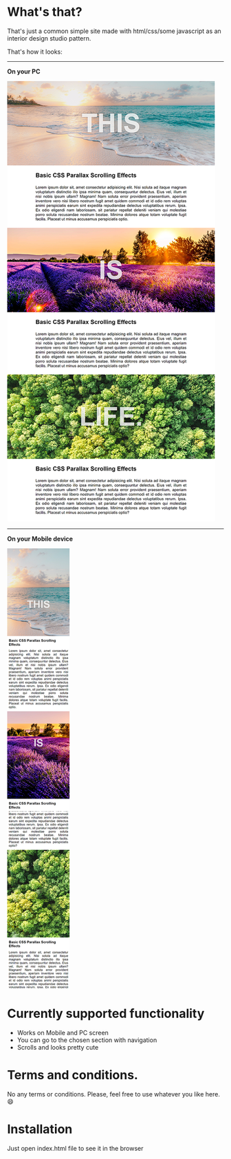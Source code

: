 # What's that?

That's just a common simple site made with html/css/some javascript as an interior design studio pattern.

That's how it looks:
___________________________________________________________________________________________________________
**On your PC**

![PC screen](https://github.com/Oxidit/site-patterns/blob/main/pattern2/ScrollingEffect.png "Full Screen")
______________________________________________________________________________________________________________
**On your Mobile device**

![Mobile screen](https://github.com/Oxidit/site-patterns/blob/main/pattern2/ScrollingEffectMobile.png "Reduced Screen")


# Currently supported functionality

* Works on Mobile and PC screen
* You can go to the chosen section with navigation
* Scrolls and looks pretty cute

# Terms and conditions.
No any terms or conditions. Please, feel free to use whatever you like here. :smile:


# Installation 
Just open index.html file to see it in the browser

 
